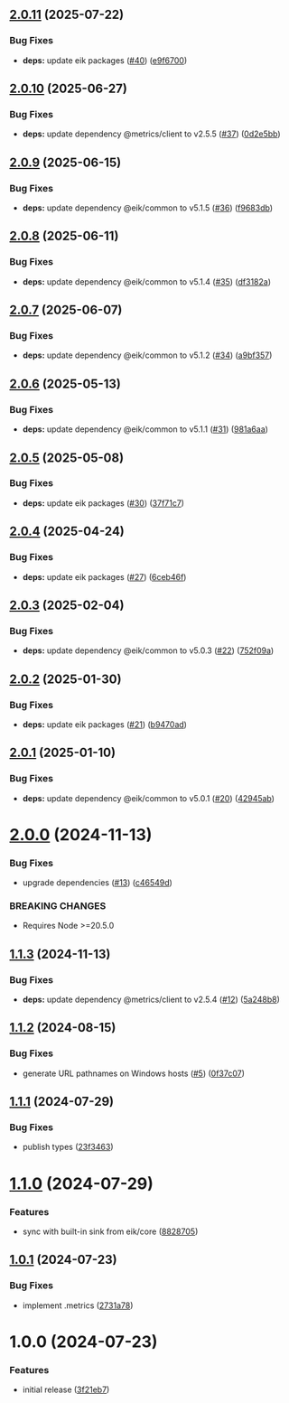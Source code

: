 ## [2.0.11](https://github.com/eik-lib/sink-memory/compare/v2.0.10...v2.0.11) (2025-07-22)


### Bug Fixes

* **deps:** update eik packages ([#40](https://github.com/eik-lib/sink-memory/issues/40)) ([e9f6700](https://github.com/eik-lib/sink-memory/commit/e9f67005e38d44c4a62b4127895be6c95f14da76))

## [2.0.10](https://github.com/eik-lib/sink-memory/compare/v2.0.9...v2.0.10) (2025-06-27)


### Bug Fixes

* **deps:** update dependency @metrics/client to v2.5.5 ([#37](https://github.com/eik-lib/sink-memory/issues/37)) ([0d2e5bb](https://github.com/eik-lib/sink-memory/commit/0d2e5bb64c174b4016434cbad755db76c5dfd57c))

## [2.0.9](https://github.com/eik-lib/sink-memory/compare/v2.0.8...v2.0.9) (2025-06-15)


### Bug Fixes

* **deps:** update dependency @eik/common to v5.1.5 ([#36](https://github.com/eik-lib/sink-memory/issues/36)) ([f9683db](https://github.com/eik-lib/sink-memory/commit/f9683db0c9bc999e81d38d27b738431f2df3ef74))

## [2.0.8](https://github.com/eik-lib/sink-memory/compare/v2.0.7...v2.0.8) (2025-06-11)


### Bug Fixes

* **deps:** update dependency @eik/common to v5.1.4 ([#35](https://github.com/eik-lib/sink-memory/issues/35)) ([df3182a](https://github.com/eik-lib/sink-memory/commit/df3182a940e8c9331fc7248ceb47ecae65d81211))

## [2.0.7](https://github.com/eik-lib/sink-memory/compare/v2.0.6...v2.0.7) (2025-06-07)


### Bug Fixes

* **deps:** update dependency @eik/common to v5.1.2 ([#34](https://github.com/eik-lib/sink-memory/issues/34)) ([a9bf357](https://github.com/eik-lib/sink-memory/commit/a9bf357cd72d4eaf0475402267d9cff6c1d890cf))

## [2.0.6](https://github.com/eik-lib/sink-memory/compare/v2.0.5...v2.0.6) (2025-05-13)


### Bug Fixes

* **deps:** update dependency @eik/common to v5.1.1 ([#31](https://github.com/eik-lib/sink-memory/issues/31)) ([981a6aa](https://github.com/eik-lib/sink-memory/commit/981a6aa6d6b84d9c549d5cb0ff93acbb216b4917))

## [2.0.5](https://github.com/eik-lib/sink-memory/compare/v2.0.4...v2.0.5) (2025-05-08)


### Bug Fixes

* **deps:** update eik packages ([#30](https://github.com/eik-lib/sink-memory/issues/30)) ([37f71c7](https://github.com/eik-lib/sink-memory/commit/37f71c7cf392c15f811c6bead04356597ed1daa4))

## [2.0.4](https://github.com/eik-lib/sink-memory/compare/v2.0.3...v2.0.4) (2025-04-24)


### Bug Fixes

* **deps:** update eik packages ([#27](https://github.com/eik-lib/sink-memory/issues/27)) ([6ceb46f](https://github.com/eik-lib/sink-memory/commit/6ceb46fe369e15c712e67f376b8be9183e4eeddd))

## [2.0.3](https://github.com/eik-lib/sink-memory/compare/v2.0.2...v2.0.3) (2025-02-04)


### Bug Fixes

* **deps:** update dependency @eik/common to v5.0.3 ([#22](https://github.com/eik-lib/sink-memory/issues/22)) ([752f09a](https://github.com/eik-lib/sink-memory/commit/752f09a401d2202f7d4f089a7ffdce8d6df909bf))

## [2.0.2](https://github.com/eik-lib/sink-memory/compare/v2.0.1...v2.0.2) (2025-01-30)


### Bug Fixes

* **deps:** update eik packages ([#21](https://github.com/eik-lib/sink-memory/issues/21)) ([b9470ad](https://github.com/eik-lib/sink-memory/commit/b9470add01dc1e74c51500183bd415ea0cde456c))

## [2.0.1](https://github.com/eik-lib/sink-memory/compare/v2.0.0...v2.0.1) (2025-01-10)


### Bug Fixes

* **deps:** update dependency @eik/common to v5.0.1 ([#20](https://github.com/eik-lib/sink-memory/issues/20)) ([42945ab](https://github.com/eik-lib/sink-memory/commit/42945abe749bd12b878adc4b1ad9fbae2d34cbcc))

# [2.0.0](https://github.com/eik-lib/sink-memory/compare/v1.1.3...v2.0.0) (2024-11-13)


### Bug Fixes

* upgrade dependencies ([#13](https://github.com/eik-lib/sink-memory/issues/13)) ([c46549d](https://github.com/eik-lib/sink-memory/commit/c46549d8ce4cf931ad65c591485ce33a367801ce))


### BREAKING CHANGES

* Requires Node >=20.5.0

## [1.1.3](https://github.com/eik-lib/sink-memory/compare/v1.1.2...v1.1.3) (2024-11-13)


### Bug Fixes

* **deps:** update dependency @metrics/client to v2.5.4 ([#12](https://github.com/eik-lib/sink-memory/issues/12)) ([5a248b8](https://github.com/eik-lib/sink-memory/commit/5a248b89e9b95720be679d6e86486e129784958b))

## [1.1.2](https://github.com/eik-lib/sink-memory/compare/v1.1.1...v1.1.2) (2024-08-15)


### Bug Fixes

* generate URL pathnames on Windows hosts ([#5](https://github.com/eik-lib/sink-memory/issues/5)) ([0f37c07](https://github.com/eik-lib/sink-memory/commit/0f37c072b798611e97e911f37b74b25a4a08e744))

## [1.1.1](https://github.com/eik-lib/sink-memory/compare/v1.1.0...v1.1.1) (2024-07-29)


### Bug Fixes

* publish types ([23f3463](https://github.com/eik-lib/sink-memory/commit/23f3463ee6db1995c2a75d07bc4efeca03efd931))

# [1.1.0](https://github.com/eik-lib/sink-memory/compare/v1.0.1...v1.1.0) (2024-07-29)


### Features

* sync with built-in sink from eik/core ([8828705](https://github.com/eik-lib/sink-memory/commit/8828705e0523672ea1ada6a6e39ea0ca7c642c25))

## [1.0.1](https://github.com/eik-lib/sink-memory/compare/v1.0.0...v1.0.1) (2024-07-23)


### Bug Fixes

* implement .metrics ([2731a78](https://github.com/eik-lib/sink-memory/commit/2731a78a6ff52415612445c3670d7e1f56e1a61e))

# 1.0.0 (2024-07-23)


### Features

* initial release ([3f21eb7](https://github.com/eik-lib/sink-memory/commit/3f21eb7860b65106f937689b4031e1af6d25da0f))
